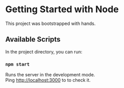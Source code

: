 # Getting Started with Node

This project was bootstrapped with hands.

## Available Scripts

In the project directory, you can run:

### `npm start`

Runs the server in the development mode.\
Ping [http://localhost:3000](http://localhost:3000) to to check it.